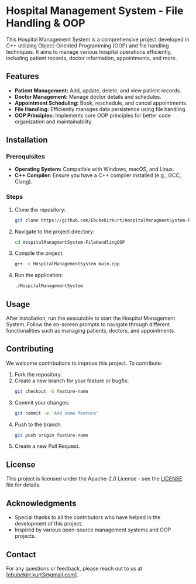 # Hospital Management System - File Handling & OOP

This Hospital Management System is a comprehensive project developed in C++ utilizing Object-Oriented Programming (OOP) and file handling techniques. It aims to manage various hospital operations efficiently, including patient records, doctor information, appointments, and more.

## Features

- **Patient Management:** Add, update, delete, and view patient records.
- **Doctor Management:** Manage doctor details and schedules.
- **Appointment Scheduling:** Book, reschedule, and cancel appointments.
- **File Handling:** Efficiently manages data persistence using file handling.
- **OOP Principles:** Implements core OOP principles for better code organization and maintainability.

## Installation

### Prerequisites

- **Operating System:** Compatible with Windows, macOS, and Linux.
- **C++ Compiler:** Ensure you have a C++ compiler installed (e.g., GCC, Clang).

### Steps

1. Clone the repository:
    ```bash
    git clone https://github.com/EbubekirKurt/HospitalManagmentSystem-FileHandlingOOP.git
    ```
2. Navigate to the project directory:
    ```bash
    cd HospitalManagmentSystem-FileHandlingOOP
    ```
3. Compile the project:
    ```bash
    g++ -o HospitalManagementSystem main.cpp
    ```
4. Run the application:
    ```bash
    ./HospitalManagementSystem
    ```
## Usage

After installation, run the executable to start the Hospital Management System. Follow the on-screen prompts to navigate through different functionalities such as managing patients, doctors, and appointments.

## Contributing

We welcome contributions to improve this project. To contribute:

1. Fork the repository.
2. Create a new branch for your feature or bugfix:
    ```bash
    git checkout -b feature-name
    ```
3. Commit your changes:
    ```bash
    git commit -m 'Add some feature'
    ```
4. Push to the branch:
    ```bash
    git push origin feature-name
    ```
5. Create a new Pull Request.

## License

This project is licensed under the Apache-2.0 License - see the [LICENSE](LICENSE) file for details.

## Acknowledgments

- Special thanks to all the contributors who have helped in the development of this project.
- Inspired by various open-source management systems and OOP projects.

## Contact

For any questions or feedback, please reach out to us at [ebubekirr.kurt3@gmail.com].
